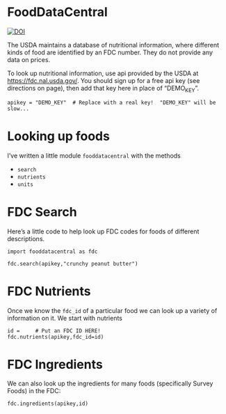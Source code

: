 # FoodDataCentral
[![DOI](https://zenodo.org/badge/238808020.svg)](https://zenodo.org/badge/latestdoi/238808020)

The USDA maintains a database of nutritional information, where
different kinds of food are identified by an FDC number.  They do
not provide any data on prices.

To look up nutritional information, use api provided by the USDA at
<https://fdc.nal.usda.gov/>.   You should sign up for a
free api key (see directions on page), then add that key here in
place of &ldquo;DEMO<sub>KEY</sub>&rdquo;.

    apikey = "DEMO_KEY"  # Replace with a real key!  "DEMO_KEY" will be slow...


<a id="org0a001b6"></a>

# Looking up foods

I&rsquo;ve written a little module `fooddatacentral` with the methods

-   `search`
-   `nutrients`
-   `units`


<a id="org24e646d"></a>

# FDC Search

Here&rsquo;s a little code to help look up FDC codes for foods of
different descriptions.

    import fooddatacentral as fdc
    
    fdc.search(apikey,"crunchy peanut butter")


<a id="org4e9bac2"></a>

# FDC Nutrients

Once we know the `fdc_id` of a particular food we can look up a
variety of information on it.  We start with nutrients

    id =     # Put an FDC ID HERE!
    fdc.nutrients(apikey,fdc_id=id)


<a id="org7462d48"></a>

# FDC Ingredients

We can also look up the ingredients for many foods (specifically Survey Foods) in the FDC:

    
    fdc.ingredients(apikey,id)

